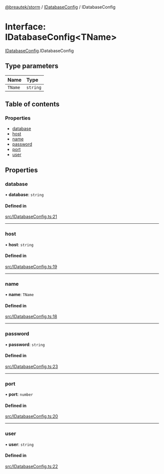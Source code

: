 [@breautek/storm](../README.md) / [IDatabaseConfig](../modules/IDatabaseConfig.md) / IDatabaseConfig

# Interface: IDatabaseConfig<TName\>

[IDatabaseConfig](../modules/IDatabaseConfig.md).IDatabaseConfig

## Type parameters

| Name | Type |
| :------ | :------ |
| `TName` | `string` |

## Table of contents

### Properties

- [database](IDatabaseConfig.IDatabaseConfig-1.md#database)
- [host](IDatabaseConfig.IDatabaseConfig-1.md#host)
- [name](IDatabaseConfig.IDatabaseConfig-1.md#name)
- [password](IDatabaseConfig.IDatabaseConfig-1.md#password)
- [port](IDatabaseConfig.IDatabaseConfig-1.md#port)
- [user](IDatabaseConfig.IDatabaseConfig-1.md#user)

## Properties

### database

• **database**: `string`

#### Defined in

[src/IDatabaseConfig.ts:21](https://github.com/breautek/storm/blob/3449719/src/IDatabaseConfig.ts#L21)

___

### host

• **host**: `string`

#### Defined in

[src/IDatabaseConfig.ts:19](https://github.com/breautek/storm/blob/3449719/src/IDatabaseConfig.ts#L19)

___

### name

• **name**: `TName`

#### Defined in

[src/IDatabaseConfig.ts:18](https://github.com/breautek/storm/blob/3449719/src/IDatabaseConfig.ts#L18)

___

### password

• **password**: `string`

#### Defined in

[src/IDatabaseConfig.ts:23](https://github.com/breautek/storm/blob/3449719/src/IDatabaseConfig.ts#L23)

___

### port

• **port**: `number`

#### Defined in

[src/IDatabaseConfig.ts:20](https://github.com/breautek/storm/blob/3449719/src/IDatabaseConfig.ts#L20)

___

### user

• **user**: `string`

#### Defined in

[src/IDatabaseConfig.ts:22](https://github.com/breautek/storm/blob/3449719/src/IDatabaseConfig.ts#L22)
